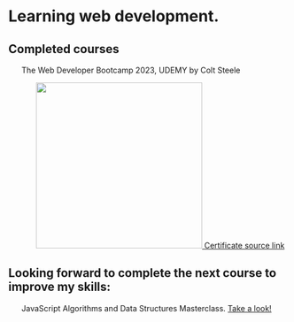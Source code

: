 <h1>Learning web development.</h1>

<h2>Completed courses</h2>

<ul>The Web Developer Bootcamp 2023, UDEMY by Colt Steele</ul>
<div style=" margin-left: 50px;">
<a href="https://udemy-certificate.s3.amazonaws.com/image/UC-a7a2691d-3451-4633-8663-6580b2e83f77.jpg?v=1676033322000">
  <img style="width: 300px; height: 300px;"src="https://udemy-certificate.s3.amazonaws.com/image/UC-a7a2691d-3451-4633-8663-6580b2e83f77.jpg?v=1676033322000" alt="">
</a>
<a href="https://www.udemy.com/certificate/UC-a7a2691d-3451-4633-8663-6580b2e83f77/">Certificate source link</a>
</div>

<h2>Looking forward to complete the next course to improve my skills: </h2>

<ul>JavaScript Algorithms and Data Structures Masterclass. <a href="https://www.udemy.com/course/js-algorithms-and-data-structures-masterclass">Take a look!</a></ul>



